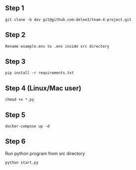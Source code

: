 ## Step 1
```
git clone -b dev git@github.com:delee3/team-4-project.git

```
## Step 2
```
Rename example.env to .env inside src directory

```
## Step 3
```
pip install -r requirements.txt

```
## Step 4 (Linux/Mac user)
```
chmod +x *.py

```
## Step 5
```
docker-compose up -d

```
## Step 6
Run python program from src directory
```
python start.py 

```
